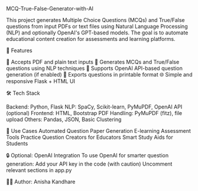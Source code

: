MCQ-True-False-Generator-with-AI

This project generates Multiple Choice Questions (MCQs) and True/False questions from input PDFs or text files using Natural Language Processing (NLP) and optionally OpenAI's GPT-based models. The goal is to automate educational content creation for assessments and learning platforms.

🚀 Features

🧾 Accepts PDF and plain text inputs
🤖 Generates MCQs and True/False questions using NLP techniques
🧠 Supports OpenAI API-based question generation (if enabled)
📄 Exports questions in printable format
🌐 Simple and responsive Flask + HTML UI

🛠 Tech Stack

Backend: Python, Flask
NLP: SpaCy, Scikit-learn, PyMuPDF, OpenAI API (optional)
Frontend: HTML, Bootstrap
PDF Handling: PyMuPDF (fitz), file upload
Others: Pandas, JSON, Basic Clustering

📌 Use Cases Automated Question Paper Generation E-learning Assessment Tools Practice Question Creators for Educators Smart Study Aids for Students

🔒 Optional: OpenAI Integration To use OpenAI for smarter question generation: Add your API key in the code (with caution) Uncomment relevant sections in app.py

🧑‍💻 Author: Anisha Kandhare
